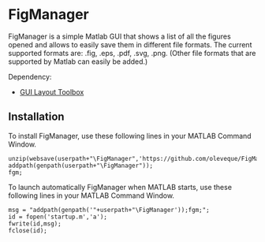 # FigManager

FigManager is a simple Matlab GUI that shows a list of all the figures opened and allows to easily save them in different file formats.
The current supported formats are: .fig, .eps, .pdf, .svg, .png. (Other file formats that are supported by Matlab can easily be added.)

Dependency:
* [GUI Layout Toolbox](https://mathworks.com/matlabcentral/fileexchange/47982-gui-layout-toolbox)

## Installation
To install FigManager, use these following lines in your MATLAB Command Window.
```
unzip(websave(userpath+"\FigManager",'https://github.com/oleveque/FigManager/archive/master.zip'),userpath)
addpath(genpath(userpath+"\FigManager"));
fgm;
```

To launch automatically FigManager when MATLAB starts, use these following lines in your MATLAB Command Window.
```
msg = "addpath(genpath('"+userpath+"\FigManager'));fgm;";
id = fopen('startup.m','a');
fwrite(id,msg);
fclose(id);
```